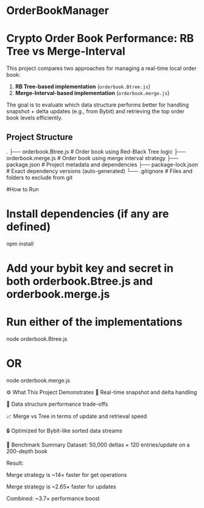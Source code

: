 # OrderBookManager

#  Crypto Order Book Performance: RB Tree vs Merge-Interval

This project compares two approaches for managing a real-time local order book:
1. **RB Tree-based implementation** (`orderbook.Btree.js`)
2. **Merge-Interval-based implementation** (`orderbook.merge.js`)

The goal is to evaluate which data structure performs better for handling snapshot + delta updates (e.g., from Bybit) and retrieving the top order book levels efficiently.


## Project Structure
.
├── orderbook.Btree.js       # Order book using Red-Black Tree logic
├── orderbook.merge.js       # Order book using merge interval strategy
├── package.json             # Project metadata and dependencies
├── package-lock.json        # Exact dependency versions (auto-generated)
└── .gitignore               # Files and folders to exclude from git

#How to Run

# Install dependencies (if any are defined)
npm install
# Add your bybit key and secret in both orderbook.Btree.js and orderbook.merge.js

# Run either of the implementations
node orderbook.Btree.js
# OR
node orderbook.merge.js


⚙️ What This Project Demonstrates
🔁 Real-time snapshot and delta handling

🧠 Data structure performance trade-offs

📈 Merge vs Tree in terms of update and retrieval speed

🔒 Optimized for Bybit-like sorted data streams

🧪 Benchmark Summary
Dataset: 50,000 deltas × 120 entries/update on a 200-depth book

Result:

Merge strategy is ~14× faster for get operations

Merge strategy is ~2.65× faster for updates

Combined: ~3.7× performance boost
